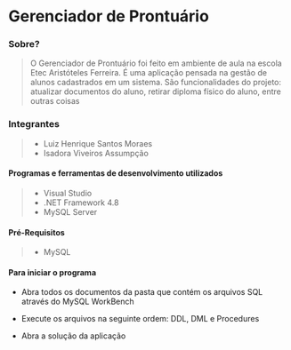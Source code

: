 # Gerenciador de Prontuário

### Sobre?

> O Gerenciador de Prontuário foi feito em ambiente de aula na escola Etec Aristóteles Ferreira. É uma aplicação pensada na gestão de alunos cadastrados em um sistema. São funcionalidades do projeto: atualizar documentos do aluno, retirar diploma físico do aluno, entre outras coisas

### Integrantes

> -   Luiz Henrique Santos Moraes
> -   Isadora Viveiros Assumpção

#### Programas e ferramentas de desenvolvimento utilizados

> -   Visual Studio
> -   .NET Framework 4.8
> -   MySQL Server

#### Pré-Requisitos

> -   MySQL

#### Para iniciar o programa 

-   Abra todos os documentos da pasta que contém os arquivos SQL através do MySQL WorkBench

-   Execute os arquivos na seguinte ordem: DDL, DML e Procedures
   
-  Abra a solução da aplicação

<br/>
